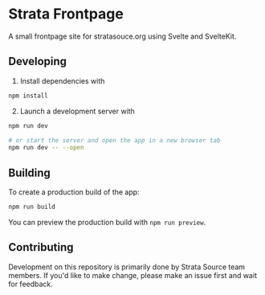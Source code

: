 
# Strata Frontpage

A small frontpage site for stratasouce.org using Svelte and SvelteKit.

## Developing

1. Install dependencies with 

```bash
npm install
```

2. Launch a development server with

```bash
npm run dev

# or start the server and open the app in a new browser tab
npm run dev -- --open
```

## Building

To create a production build of the app:

```bash
npm run build
```

You can preview the production build with `npm run preview`.

## Contributing

Development on this repository is primarily done by Strata Source team members. If you'd like to make change, please make an issue first and wait for feedback. 
